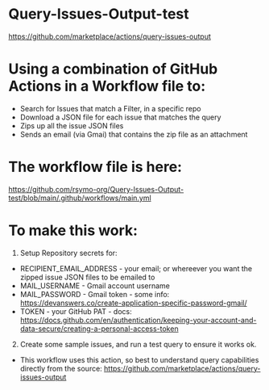 # Query-Issues-Output-test
https://github.com/marketplace/actions/query-issues-output

# Using a combination of GitHub Actions in a Workflow file to:
- Search for Issues that match a Filter, in a specific repo
- Download a JSON file for each issue that matches the query
- Zips up all the issue JSON files
- Sends an email (via Gmai) that contains the zip file as an attachment 

# The workflow file is here:
https://github.com/rsymo-org/Query-Issues-Output-test/blob/main/.github/workflows/main.yml

# To make this work:
1. Setup Repository secrets for: 
- RECIPIENT_EMAIL_ADDRESS - your email; or whereever you want the zipped issue JSON files to be emailed to
- MAIL_USERNAME - Gmail account username
- MAIL_PASSWORD - Gmail token - some info: https://devanswers.co/create-application-specific-password-gmail/
- TOKEN - your GitHub PAT - docs: https://docs.github.com/en/authentication/keeping-your-account-and-data-secure/creating-a-personal-access-token

2. Create some sample issues, and run a test query to ensure it works ok.
- This workflow uses this action, so best to understand query capabilities directly from the source: https://github.com/marketplace/actions/query-issues-output


